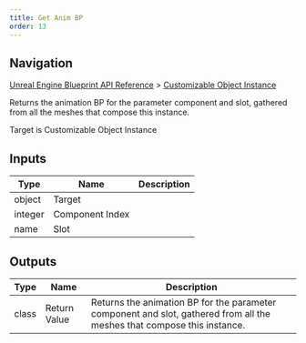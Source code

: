 ```yaml
---
title: Get Anim BP
order: 13
---
```

## Navigation

[Unreal Engine Blueprint API Reference](https://dev.epicgames.com/documentation/en-us/unreal-engine/BlueprintAPI) > [Customizable Object Instance](https://dev.epicgames.com/documentation/en-us/unreal-engine/BlueprintAPI/CustomizableObjectInstance)

Returns the animation BP for the parameter component and slot, gathered from all the meshes that compose this instance.

Target is Customizable Object Instance

## Inputs

| Type | Name | Description |
| --- | --- | --- |
| object | Target |  |
| integer | Component Index |  |
| name | Slot |  |

## Outputs

| Type | Name | Description |
| --- | --- | --- |
| class | Return Value | Returns the animation BP for the parameter component and slot, gathered from all the meshes that compose this instance. |
